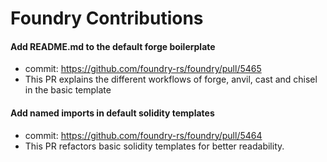 # Foundry Contributions

#### Add README.md to the default forge boilerplate
- commit: https://github.com/foundry-rs/foundry/pull/5465
- This PR explains the different workflows of forge, anvil, cast and chisel in the basic template

#### Add named imports in default solidity templates
- commit: https://github.com/foundry-rs/foundry/pull/5464
- This PR refactors basic solidity templates for better readability.
